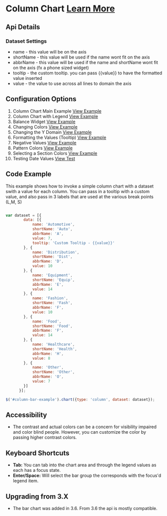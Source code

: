 
# Column Chart  [Learn More](#)

## Api Details

### Dataset Settings

* name - this value will be on the axis
* shortName - this value will be used if the name wont fit on the axis
* abbrName - this value will be used if the name and shortName wont fit on the axis (fx a phone sized widget)
* tooltip - the custom tooltip. you can pass {{value}} to have the formatted value inserted
* value - the value to use across all lines to domain the axis

## Configuration Options

1. Column Chart Main Example [View Example]( /components/column/example-index)
2. Column Chart with Legend [View Example]( /components/column/example-legend)
3. Balance Widget [View Example]( /components/column/example-balance)
4. Changing Colors [View Example]( /components/column/example-colors)
5. Changing the Y Domain [View Example]( /components/column/example-domain-change)
6. Formatting the Values (Tooltip) [View Example]( /components/column/example-formatter)
7. Negative Values [View Example]( /components/column/example-negative-value)
8. Pattern Colors [View Example]( /components/column/example-patterns)
9. Selecting a Section Colors [View Example]( /components/column/example-selected)
10. Testing Date Values [View Test]( /components/column/test-by-date)

## Code Example

This example shows how to invoke a simple column chart with a dataset swith a value for each column. You can pass in a tooltip with a custom value, and also pass in 3 labels that are used at the various break points (L,M, S)

```javascript

var dataset = [{
        data: [{
            name: 'Automotive',
            shortName: 'Auto',
            abbrName: 'A',
            value: 7,
            tooltip: 'Custom Tooltip - {{value}}'
        }, {
            name: 'Distribution',
            shortName: 'Dist',
            abbrName: 'D',
            value: 10
        }, {
            name: 'Equipment',
            shortName: 'Equip',
            abbrName: 'E',
            value: 14
        }, {
            name: 'Fashion',
            shortName: 'Fash',
            abbrName: 'F',
            value: 10
        }, {
            name: 'Food',
            shortName: 'Food',
            abbrName: 'F',
            value: 14
        }, {
            name: 'Healthcare',
            shortName: 'Health',
            abbrName: 'H',
            value: 8
        }, {
            name: 'Other',
            shortName: 'Other',
            abbrName: 'O',
            value: 7
        }]
      }];

$('#column-bar-example').chart({type: 'column', dataset: dataset});


```

## Accessibility

- The contrast and actual colors can be a concern for visibility impaired and color blind people. However, you can customize the color by passing higher contrast colors.


## Keyboard Shortcuts

-   **Tab:** You can tab into the chart area and through the legend values as each has a focus state.
-   **Enter/Space:** Will select the bar group the corresponds with the focus'd legend item.

## Upgrading from 3.X

-   The bar chart was added in 3.6. From 3.6 the api is mostly compatible.
